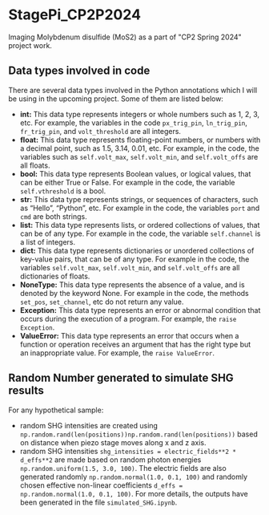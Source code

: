 # StagePi_CP2P2024
Imaging Molybdenum disulfide (MoS2) as a part of "CP2 Spring 2024" project work.

## Data types involved in code
There are several data types involved in the Python annotations which I will be using in the upcoming project. Some of them are listed below:
- **int:** This data type represents integers or whole numbers such as 1, 2, 3, etc. For example, the variables in the code `px_trig_pin`, `ln_trig_pin`, `fr_trig_pin`, and `volt_threshold` are all integers.
- **float:** This data type represents floating-point numbers, or numbers with a decimal point, such as 1.5, 3.14, 0.01, etc. For example, in the code, the variables such as `self.volt_max`, `self.volt_min`, and `self.volt_offs` are all floats.
- **bool:** This data type represents Boolean values, or logical values, that can be either True or False. For example in the code, the variable `self.vthreshold` is a bool.
- **str:** This data type represents strings, or sequences of characters, such as “Hello”, “Python”, etc. For example in the code, the variables `port` and `cmd` are both strings.
- **list:** This data type represents lists, or ordered collections of values, that can be of any type. For example in the code, the variable `self.channel` is a list of integers.
- **dict:** This data type represents dictionaries or unordered collections of key-value pairs, that can be of any type. For example in the code, the variables `self.volt_max`, `self.volt_min`, and `self.volt_offs` are all dictionaries of floats.
- **NoneType:** This data type represents the absence of a value, and is denoted by the keyword None. For example in the code, the methods `set_pos`, `set_channel`, etc do not return any value.
- **Exception:** This data type represents an error or abnormal condition that occurs during the execution of a program. For example, the `raise Exception`.
- **ValueError:** This data type represents an error that occurs when a function or operation receives an argument that has the right type but an inappropriate value. For example, the `raise ValueError`.

## Random Number generated to simulate SHG results
For any hypothetical sample: 
- random SHG intensities are created using `np.random.rand(len(positions))np.random.rand(len(positions))` based on distance when piezo stage moves along x and z axis.
- random SHG intensities `shg_intensities = electric_fields**2 * d_effs**2` are made based on random photon energies `np.random.uniform(1.5, 3.0, 100)`. The electric fields are also generated randomly `np.random.normal(1.0, 0.1, 100)` and randomly chosen effective non-linear coefficients `d_effs = np.random.normal(1.0, 0.1, 100)`.
For more details, the outputs have been generated in the file `simulated_SHG.ipynb`.
